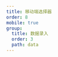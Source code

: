 ```yaml
---
title: 移动端选择器
order: 8
mobile: true
group:
  title: 数据录入
  order: 3
  path: data
---
```


<code src="../demo/Picker.jsx"></code>
<API src="../src/Picker.tsx"></API>
